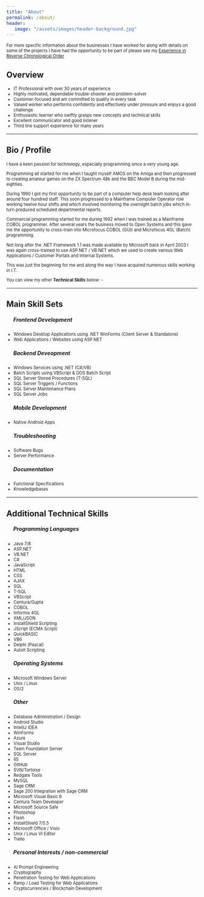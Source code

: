 ```yaml
---
title: "About"
permalink: /about/
header: 
   image: "/assets/images/header-background.jpg"
---
```

<p style="font-size:0.80em; margin-top:0; margin-bottom: 0;">
For more specific information about the businesses I have worked for along with details on some of the projects I have had the opportunity to be part of please see my <a href="https://julianmummery.github.io/experience/" target="_blank">Experience in Reverse Chronological Order</a>
  
<h2>Overview</h2>
<ul style="font-size:0.80em;">
  <li>IT Professional with over 30 years of experience</li>
  <li>Highly motivated, dependable trouble-shooter and problem-solver</li>
  <li>Customer-focused and am committed to quality in every task</li>
  <li>Valued worker who performs confidently and effectively under pressure and enjoys a good challenge</li>
  <li>Enthusiastic learner who swiftly grasps new concepts and technical skills</li>
  <li>Excellent communicator and good listener</li>
  <li>Third line support experience for many years</li>
</ul>

<hr/>

<h2>Bio / Profile</h2>
<p style="font-size:0.80em; margin-top:0;">I have a keen passion for technology, especially programming since a very young age.</p>
<p style="font-size:0.80em; margin-top:0;">Programming all started for me when I taught myself AMOS on the Amiga and then progressed to creating amateur games on the ZX Spectrum 48k and the BBC Model B during the mid-eighties.</p>
<p style="font-size:0.80em; margin-top:0;">During 1990 I got my first opportunity to be part of a computer help desk team looking after around four hundred staff. This soon progressed to a Mainframe Computer Operator role working twelve hour shifts and which involved monitoring the overnight batch jobs which in-turn produced scheduled departmental reports.</p>
<p style="font-size:0.80em; margin-top:0;">Commercial programming started for me during 1992 when I was trained as a Mainframe COBOL programmer. After several years the business moved to Open Systems and this gave me the opportunity to cross-train into Microfocus COBOL (GUI) and Microfocus 4GL (Batch) programming.</p>
<p style="font-size:0.80em; margin-top:0;">Not long after the .NET Framework 1.1 was made available by Microsoft back in April 2003 I was again cross-trained to use ASP.NET / VB.NET which we used to create various Web Applications / Customer Portals and Internal Systems.</p>
<p style="font-size:0.80em; margin-top:0;">This was just the beginning for me and along the way I have acquired numerous skills working in I.T.</p>
<p style="font-size:0.80em; margin-top:0;">You can view my other <strong>Technical Skills</strong> below: -</p>

<hr/>

<h2>Main Skill Sets</h2>
<h5 style="padding-left:1.3em;">Frontend Development</h5>
<ul style="font-size:0.80em;">
    <li>Windows Desktop Applications using .NET WinForms (Client Server & Standalone)</li>  
    <li>Web Applications / Websites using ASP.NET</li>
</ul>
<h5 style="padding-left:1.3em;">Backend Deveopment</h5>
<ul style="font-size:0.80em;">
    <li>Windows Services using .NET (C#/VB)</li>  
    <li>Batch Scripts using VBScript & DOS Batch Script</li>
    <li>SQL Server Stored Procedures (T-SQL)</li>  
    <li>SQL Server Triggers / Functions</li>
    <li>SQL Server Maintenance Plans</li>  
    <li>SQL Server Jobs</li>  
</ul>    
<h5 style="padding-left:1.3em;">Mobile Development</h5>
<ul style="font-size:0.80em;">
    <li>Native Android Apps</li>  
</ul> 
<h5 style="padding-left:1.3em;">Troubleshooting</h5>
<ul style="font-size:0.80em;">
    <li>Software Bugs</li>  
    <li>Server Performance</li>
</ul>
<h5 style="padding-left:1.3em;">Documentation</h5>
<ul style="font-size:0.80em;">
    <li>Functional Specifications</li>  
    <li>Knowledgebases</li>
</ul>

<hr/>

<h2>Additional Technical Skills</h2>
<h5 style="padding-left:1.3em;">Programming Languages</h5>
<ul style="font-size:0.80em;">
  <li>Java 7/8</li>
  <li>ASP.NET</li>
  <li>VB.NET</li>
  <li>C#</li>  
  <li>JavaScript</li>
  <li>HTML</li>  
  <li>CSS</li>
  <li>AJAX</li>
  <li>SQL</li>
  <li>T-SQL</li>
  <li>VBScript</li>
  <li>Centura/Gupta</li>
  <li>COBOL</li>
  <li>Informix 4GL</li>
  <li>XML/JSON</li>
  <li>InstallShield Scripting</li>
  <li>JScript (ECMA Script)</li>
  <li>QuickBASIC</li> 
  <li>VB6</li>
  <li>Delphi (Pascal)</li>  
  <li>AutoIt Scripting</li>  
</ul>

<h5 style="padding-left:1.3em;">Operating Systems</h5>
<ul style="font-size:0.80em;">
  <li>Microsoft Windows Server</li>
  <li>Unix / Linux</li>
  <li>OS/2</li>
</ul>

<h5 style="padding-left:1.3em;">Other</h5>
<ul style="font-size:0.80em;">
  <li>Database Administration / Design</li>  
  <li>Android Studio</li> 
  <li>IntelliJ IDEA</li>
  <li>WinForms</li>
  <li>Azure</li>
  <li>Visual Studio</li>
  <li>Team Foundation Server</li>
  <li>SQL Server</li>
  <li>IIS</li>
  <li>GitHub</li>
  <li>SVN/Tortoise</li>
  <li>Redgate Tools</li>
  <li>MySQL</li>
  <li>Sage CRM</li>
  <li>Sage 200 Integration with Sage CRM</li>
  <li>Microsoft Visual Basic 6</li>
  <li>Centura Team Developer</li>
  <li>Microsoft Source Safe</li>
  <li>Photoshop</li>
  <li>Flash</li>
  <li>InstallShield 7/5.5</li>  
  <li>Microsoft Office / Visio</li>  
  <li>Unix / Linux VI Editor</li>   
  <li>Trello</li>  
</ul>

<h5 style="padding-left:1.3em;">Personal Interests / non-commercial</h5>
<ul style="font-size:0.80em;">
  <li>AI Prompt Engineering</li>
  <li>Cryptography</li>
  <li>Penetration Testing for Web Applications</li>
  <li>Ramp / Load Testing for Web Applications</li>  
  <li>Cryptocurrencies / Blockchain Development</li>  
</ul>
